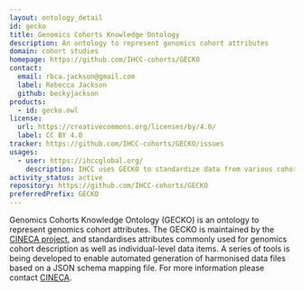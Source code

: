```yaml
---
layout: ontology_detail
id: gecko
title: Genomics Cohorts Knowledge Ontology
description: An ontology to represent genomics cohort attributes
domain: cohort studies
homepage: https://github.com/IHCC-cohorts/GECKO
contact:
  email: rbca.jackson@gmail.com
  label: Rebecca Jackson
  github: beckyjackson
products:
  - id: gecko.owl
license:
  url: https://creativecommons.org/licenses/by/4.0/
  label: CC BY 4.0
tracker: https://github.com/IHCC-cohorts/GECKO/issues
usages:
  - user: https://ihccglobal.org/
    description: IHCC uses GECKO to standardize data from various cohorts for the IHCC cohort browser
activity_status: active
repository: https://github.com/IHCC-cohorts/GECKO
preferredPrefix: GECKO
---
```


Genomics Cohorts Knowledge Ontology (GECKO) is an ontology to represent genomics cohort attributes. The GECKO is maintained by the [CINECA project]( https://www.cineca-project.eu), and standardises attributes commonly used for genomics cohort description as well as individual-level data items. A series of tools is being developed to enable automated generation of harmonised data files based on a JSON schema mapping file. For more information please contact [CINECA](mailto:info@cineca-project.eu).
